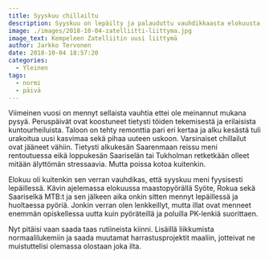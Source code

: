 ```yaml
---
title: Syyskuu chillailtu
description: Syyskuu on lepäilty ja palauduttu vauhdikkaasta elokuusta. Seuraavaksi on tarkoitus palata päivittäisiin rutiineihin.
image: ./images/2018-10-04-zatelliitti-liittyma.jpg
image_text: Kempeleen Zatelliitin uusi liittymä
author: Jarkko Tervonen
date: 2018-10-04 18:57:20
categories:
  - Yleinen
tags:
  - normi
  - päivä
---
```

Viimeinen vuosi on mennyt sellaista vauhtia ettei ole meinannut mukana pysyä. Peruspäivät ovat koostuneet tietysti töiden tekemisestä ja erilaisista kuntourheiluista. Taloon on tehty remonttia pari eri kertaa ja alku kesästä tuli urakoitua uusi kasvimaa sekä pihaa uuteen uskoon. Varsinaiset chillailut ovat jääneet vähiin. Tietysti alkukesän Saarenmaan reissu meni rentoutuessa eikä loppukesän Saariselän tai Tukholman retketkään olleet mitään älyttömän stressaavia. Mutta poissa kotoa kuitenkin.

Elokuu oli kuitenkin sen verran vauhdikas, että syyskuu meni fyysisesti lepäillessä. Kävin ajelemassa elokuussa maastopyörällä Syöte, Rokua sekä Saariselkä MTB:t ja sen jälkeen aika onkin sitten mennyt lepäillessä ja huoltaessa pyöriä. Jonkin verran olen lenkkeillyt, mutta illat ovat menneet enemmän opiskellessa uutta kuin pyöräteillä ja poluilla PK-lenkiä suorittaen.

Nyt pitäisi vaan saada taas rutiineista kiinni. Lisäillä liikkumista normaalilukemiin ja saada muutamat harrastusprojektit maaliin, jotteivat ne muistuttelisi olemassa olostaan joka ilta.
